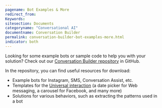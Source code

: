 ```yaml
---
pagename: Bot Examples & More
redirect_from: 
Keywords:
sitesection: Documents
categoryname: "Conversational AI"
documentname: Conversation Builder
permalink: conversation-builder-bot-examples-more.html
indicator: both
---
```


Looking for some example bots or sample code to help you with your solution? Check out our [Conversation Builder repository](https://github.com/LivePersonInc/ConversationBuilder-Samples) in GitHub. 

In the repository, you can find useful resources for download:

* Example bots for Instagram, SMS, Conversation Assist, etc.
* Templates for the [Universal interaction](conversation-builder-interactions-code.html) (a date picker for Web messaging, a carousel for Facebook, and many more)
* Solutions for various behaviors, such as extracting the patterns used in a bot
